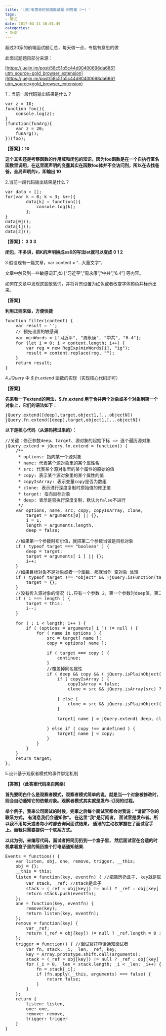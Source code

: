 ```yaml
---
title: '[原]有意思的前端面试题-附答案（一）'
tags: 
- 面试
date: 2017-03-14 16:01:49
categories:
- 杂谈
---
```


超过20家的前端面试题汇总，每天做一点，专挑有意思的做 

  此面试题题目部分来源： 

  [https://juejin.im/post/58c51b5c44d90400698da686?utm_source=gold_browser_extension](https://juejin.im/post/58c51b5c44d90400698da686?utm_source=gold_browser_extension)


1：当前一段代码输出结果是什么？

<pre class="prettyprint"><span class="hljs-keyword">var</span> z = <span class="hljs-number">10</span>;
<span class="hljs-function"><span class="hljs-keyword">function</span> <span class="hljs-title">foo</span><span class="hljs-params">()</span>{</span>
    console.log(z);
}
(<span class="hljs-function"><span class="hljs-keyword">function</span><span class="hljs-params">(funArg)</span>{</span>
    <span class="hljs-keyword">var</span> z = <span class="hljs-number">20</span>;
    funArg();
})(foo);</pre>

**【答案】：10** 

**这个其实还是考察函数的作用域和闭包的知识，因为foo函数是在一个自执行匿名函数里调用，在这里面声明的变量其实在函数foo体并不会访问到，所以在去找爸爸，全局声明的z，即输出 10**



2.当前一段代码输出结果是什么？

<pre class="prettyprint"><span class="hljs-title">var</span> <span class="hljs-typedef"><span class="hljs-keyword">data</span> = [];</span>
<span class="hljs-title">for</span>(var k = <span class="hljs-number">0</span>; k &lt; <span class="hljs-number">3</span>; k++){
        <span class="hljs-typedef"><span class="hljs-keyword">data</span>[k] = function<span class="hljs-container">()</span><span class="hljs-container">{
            <span class="hljs-title">console</span>.<span class="hljs-title">log</span>(<span class="hljs-title">k</span>);
        }</span>;</span>
}
<span class="hljs-typedef"><span class="hljs-keyword">data</span>[0]<span class="hljs-container">()</span>;</span>
<span class="hljs-typedef"><span class="hljs-keyword">data</span>[1]<span class="hljs-container">()</span>;</span>
<span class="hljs-typedef"><span class="hljs-keyword">data</span>[2]<span class="hljs-container">()</span>;</span></pre>

**【答案】： 3 3 3**  

**闭包，不多讲，把K的声明换成es6的写法let就可以变成 0 1 2**



3.假设现有一篇文章，var content = “…大量文字”， 

文章中触及到一些敏感词汇,如 [“习近平”,”周永康”,”中共”,”6.4”] 等内容。 

如何在文章中发现这些敏感词，并将背景设置为红色或者改变字体颜色并标示出来。

**【答案】** 

**利用正则来做，方便快捷**

<pre class="prettyprint"><span class="hljs-function"><span class="hljs-keyword">function</span> <span class="hljs-title">filter</span><span class="hljs-params">(content)</span> {</span>
    <span class="hljs-keyword">var</span> result = <span class="hljs-string">''</span>;
    <span class="hljs-comment">// 预先设置的敏感词</span>
    <span class="hljs-keyword">var</span> minWords = [<span class="hljs-string">"习近平"</span>, <span class="hljs-string">"周永康"</span>, <span class="hljs-string">"中共"</span>, <span class="hljs-string">"6.4"</span>];
    <span class="hljs-keyword">for</span> (<span class="hljs-keyword">let</span> i = <span class="hljs-number">0</span>; i &lt; content.length; i++) {
        <span class="hljs-keyword">var</span> reg = <span class="hljs-keyword">new</span> <span class="hljs-built_in">RegExp</span>(minWords[i], <span class="hljs-string">"ig"</span>);
        result = content.replace(reg, <span class="hljs-string">""</span>);
    }
    <span class="hljs-keyword">return</span> result;
}</pre>



4._JQuery_ 中 _$.fn.extend_ 函数的实现（实现核心代码即可） 

**【答案】** 

**先来看一下extend的用法，$.fn.extend 用于合并两个对象或多个对象到第一个对象上，它们的语法如下：**

<pre class="prettyprint">jQuery<span class="hljs-preprocessor">.extend</span>([deep],target,object1,[..<span class="hljs-preprocessor">.objectN</span>])
jQuery<span class="hljs-preprocessor">.fn</span><span class="hljs-preprocessor">.extend</span>([deep],target,object1,[..<span class="hljs-preprocessor">.objectN</span>])</pre>

**以下是核心代码（从源码拷过来的）：**

<pre class="prettyprint"><span class="hljs-comment">//关键：修正参数deep、target、源对象的起始下标 =&gt; 逐个遍历源对象    </span>
jQuery.extend = jQuery.fn.extend = <span class="hljs-function"><span class="hljs-keyword">function</span><span class="hljs-params">()</span> {</span>
    <span class="hljs-comment">/** 
     * options: 指向某一个源对象
     * name: 代表某个源对象里的某个属性名
     * src: 代表某个源对象里的某个属性的原始的值
     * copy: 表示某个源对象里的某个属性的值
     * copyIsArray: 表示变量copy是否为数组
     * clone: 表示进行深度复制时原始值的修正值
     * target: 指向目标对象
     * deep: 表示是否执行深度复制，默认为false不进行
     */</span>
    <span class="hljs-keyword">var</span> options, name, src, copy, copyIsArray, clone,
        target = <span class="hljs-built_in">arguments</span>[<span class="hljs-number">0</span>] || {},
        i = <span class="hljs-number">1</span>,
        length = <span class="hljs-built_in">arguments</span>.length,
        deep = <span class="hljs-literal">false</span>;

    <span class="hljs-comment">//如果第一个参数时布尔值，就把第二个参数当做是目标对象</span>
    <span class="hljs-keyword">if</span> ( <span class="hljs-keyword">typeof</span> target === <span class="hljs-string">"boolean"</span> ) {
        deep = target;
        target = <span class="hljs-built_in">arguments</span>[ i ] || {};
        i++;
    }
    <span class="hljs-comment">//如果目标对象不是对象或者一个函数，那就当作 空对象 处理</span>
    <span class="hljs-keyword">if</span> ( <span class="hljs-keyword">typeof</span> target !== <span class="hljs-string">"object"</span> &amp;&amp; !jQuery.isFunction(target) ) {
        target = {};
    }
    <span class="hljs-comment">//没有传入源对象的情况（1,只有一个参数 2，第一个参数时deep值，第二个参数是参数）</span>
    <span class="hljs-keyword">if</span> ( i === length ) {
        target = <span class="hljs-keyword">this</span>;
        i--;
    }

    <span class="hljs-keyword">for</span> ( ; i &lt; length; i++ ) {
        <span class="hljs-keyword">if</span> ( (options = <span class="hljs-built_in">arguments</span>[ i ]) != <span class="hljs-literal">null</span> ) {
            <span class="hljs-keyword">for</span> ( name <span class="hljs-keyword">in</span> options ) {
                src = target[ name ];
                copy = options[ name ];

                <span class="hljs-keyword">if</span> ( target === copy ) {
                    <span class="hljs-keyword">continue</span>;
                }
                <span class="hljs-comment">//覆盖掉同名属性</span>
                <span class="hljs-keyword">if</span> ( deep &amp;&amp; copy &amp;&amp; ( jQuery.isPlainObject(copy) || (copyIsArray = jQuery.isArray(copy)) ) ) {
                    <span class="hljs-keyword">if</span> ( copyIsArray ) {
                        copyIsArray = <span class="hljs-literal">false</span>;
                        clone = src &amp;&amp; jQuery.isArray(src) ? src : [];

                    } <span class="hljs-keyword">else</span> {
                        clone = src &amp;&amp; jQuery.isPlainObject(src) ? src : {};
                    }

                    target[ name ] = jQuery.extend( deep, clone, copy );

                } <span class="hljs-keyword">else</span> <span class="hljs-keyword">if</span> ( copy !== <span class="hljs-literal">undefined</span> ) {
                    target[ name ] = copy;
                }
            }
        }
    }
    <span class="hljs-keyword">return</span> target;
};</pre>



5.设计基于观察者模式的事件绑定机制 

**【答案】（此答案代码来自网络）** 

**首先要明白什么是观察者模式，观察者模式简单的说，就是当一个对象被修改时，则会自动通知它的依赖对象。观察者模式其实就是发布-订阅的过程。** 

**举个例子，我来公司面试的时候，完事之后每个面试官都会对我说：“请留下你的联系方式， 有消息我们会通知你”。 在这里“我”是订阅者， 面试官是发布者。所以我不用每天或者每小时都去询问面试结果， 通讯的主动权掌握在了面试官手上。而我只需要提供一个联系方式。** 

**以此为例，来编写代码，面试者把简历扔到一个盒子里， 然后面试官在合适的时机拿着盒子里的简历挨个打电话通知结果.**

<pre class="prettyprint">Events = <span class="hljs-function"><span class="hljs-keyword">function</span><span class="hljs-params">()</span> {</span>
    <span class="hljs-keyword">var</span> listen, obj, one, remove, trigger, __this;
    obj = {};
    __this = <span class="hljs-keyword">this</span>;
    listen = <span class="hljs-function"><span class="hljs-keyword">function</span><span class="hljs-params">(key, eventfn)</span> {</span> <span class="hljs-comment">//把简历扔盒子, key就是联系方式.</span>
        <span class="hljs-keyword">var</span> stack, _ref; <span class="hljs-comment">//stack是盒子</span>
        stack = (_ref = obj[key]) != <span class="hljs-literal">null</span> ? _ref : obj[key] = [];
        <span class="hljs-keyword">return</span> stack.push(eventfn);
    };
    one = <span class="hljs-function"><span class="hljs-keyword">function</span><span class="hljs-params">(key, eventfn)</span> {</span>
        remove(key);
        <span class="hljs-keyword">return</span> listen(key, eventfn);
    };
    remove = <span class="hljs-function"><span class="hljs-keyword">function</span><span class="hljs-params">(key)</span> {</span>
        <span class="hljs-keyword">var</span> _ref;
        <span class="hljs-keyword">return</span> (_ref = obj[key]) != <span class="hljs-literal">null</span> ? _ref.length = <span class="hljs-number">0</span> : <span class="hljs-keyword">void</span> <span class="hljs-number">0</span>;
    };
    trigger = <span class="hljs-function"><span class="hljs-keyword">function</span><span class="hljs-params">()</span> {</span> <span class="hljs-comment">//面试官打电话通知面试者</span>
        <span class="hljs-keyword">var</span> fn, stack, _i, _len, _ref, key;
        key = <span class="hljs-built_in">Array</span>.prototype.shift.call(<span class="hljs-built_in">arguments</span>);
        stack = (_ref = obj[key]) != <span class="hljs-literal">null</span> ? _ref : obj[key] = [];
        <span class="hljs-keyword">for</span> (_i = <span class="hljs-number">0</span>, _len = stack.length; _i &lt; _len; _i++) {
            fn = stack[_i];
            <span class="hljs-keyword">if</span> (fn.apply(__this, <span class="hljs-built_in">arguments</span>) === <span class="hljs-literal">false</span>) {
                <span class="hljs-keyword">return</span> <span class="hljs-literal">false</span>;
            }
        }
    };
    <span class="hljs-keyword">return</span> {
        listen: listen,
        one: one,
        remove: remove,
        trigger: trigger
    }
}</pre>
